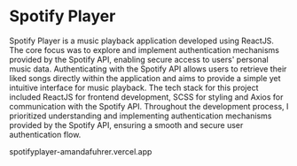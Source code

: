 # Spotify Player
Spotify Player is a music playback application developed using ReactJS. The core focus was to explore and implement authentication mechanisms provided by the Spotify API, enabling secure access to users' personal music data. Authenticating with the Spotify API allows users to retrieve their liked songs directly within the application and aims to provide a simple yet intuitive interface for music playback. The tech stack for this project included ReactJS for frontend development, SCSS for styling and Axios for communication with the Spotify API. Throughout the development process, I prioritized understanding and implementing authentication mechanisms provided by the Spotify API, ensuring a smooth and secure user authentication flow.

spotifyplayer-amandafuhrer.vercel.app
